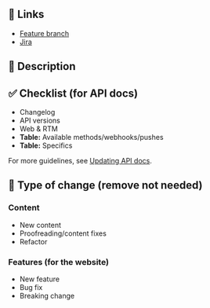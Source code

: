 ## 🚀 Links

- [Feature branch](https://developers.labs.livechat.com/docs/feature/BRANCHNAME)
- [Jira](https://livechatinc.atlassian.net/browse/XXX-XXX)

## 📓 Description


## ✅ Checklist (for API docs)

- Changelog
- API versions
- Web & RTM
- **Table:** Available methods/webhooks/pushes
- **Table:** Specifics

For more guidelines, see [Updating API docs](https://livechatinc.atlassian.net/wiki/spaces/PAT/pages/761529400/Updating+API+docs).

## 👷 Type of change (remove not needed)

### Content

- New content
- Proofreading/content fixes
- Refactor
  
### Features (for the website)

- New feature
- Bug fix
- Breaking change
